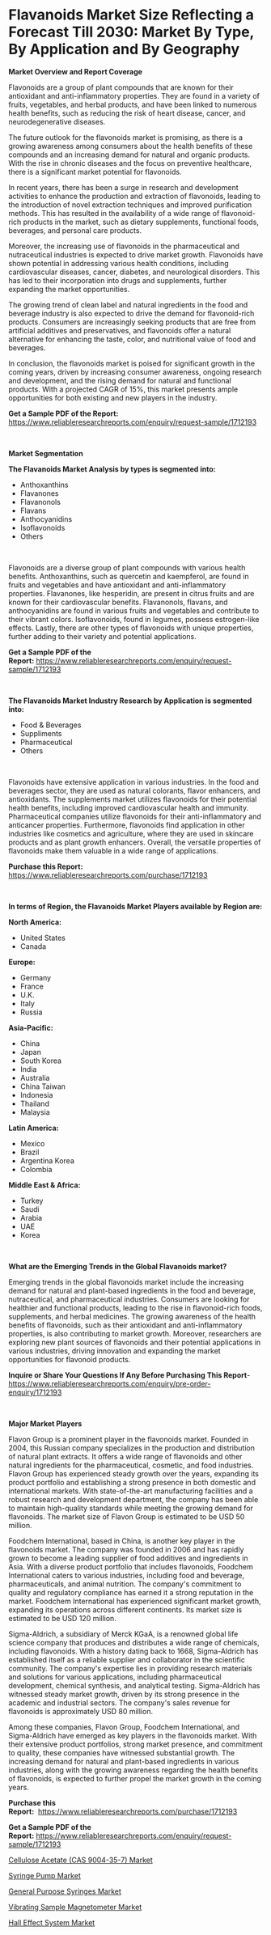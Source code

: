 <p><h1>Flavanoids Market Size Reflecting a Forecast Till 2030: Market By Type, By Application and By Geography</h1></p><p><strong>Market Overview and Report Coverage</strong></p>
<p><p>Flavonoids are a group of plant compounds that are known for their antioxidant and anti-inflammatory properties. They are found in a variety of fruits, vegetables, and herbal products, and have been linked to numerous health benefits, such as reducing the risk of heart disease, cancer, and neurodegenerative diseases.</p><p>The future outlook for the flavonoids market is promising, as there is a growing awareness among consumers about the health benefits of these compounds and an increasing demand for natural and organic products. With the rise in chronic diseases and the focus on preventive healthcare, there is a significant market potential for flavonoids.</p><p>In recent years, there has been a surge in research and development activities to enhance the production and extraction of flavonoids, leading to the introduction of novel extraction techniques and improved purification methods. This has resulted in the availability of a wide range of flavonoid-rich products in the market, such as dietary supplements, functional foods, beverages, and personal care products. </p><p>Moreover, the increasing use of flavonoids in the pharmaceutical and nutraceutical industries is expected to drive market growth. Flavonoids have shown potential in addressing various health conditions, including cardiovascular diseases, cancer, diabetes, and neurological disorders. This has led to their incorporation into drugs and supplements, further expanding the market opportunities.</p><p>The growing trend of clean label and natural ingredients in the food and beverage industry is also expected to drive the demand for flavonoid-rich products. Consumers are increasingly seeking products that are free from artificial additives and preservatives, and flavonoids offer a natural alternative for enhancing the taste, color, and nutritional value of food and beverages.</p><p>In conclusion, the flavonoids market is poised for significant growth in the coming years, driven by increasing consumer awareness, ongoing research and development, and the rising demand for natural and functional products. With a projected CAGR of 15%, this market presents ample opportunities for both existing and new players in the industry.</p></p>
<p><strong>Get a Sample PDF of the Report:</strong> <a href="https://www.reliableresearchreports.com/enquiry/request-sample/1712193">https://www.reliableresearchreports.com/enquiry/request-sample/1712193</a></p>
<p>&nbsp;</p>
<p><strong>Market Segmentation</strong></p>
<p><strong>The Flavanoids Market Analysis by types is segmented into:</strong></p>
<p><ul><li>Anthoxanthins</li><li>Flavanones</li><li>Flavanonols</li><li>Flavans</li><li>Anthocyanidins</li><li>Isoflavonoids</li><li>Others</li></ul></p>
<p>&nbsp;</p>
<p><p>Flavonoids are a diverse group of plant compounds with various health benefits. Anthoxanthins, such as quercetin and kaempferol, are found in fruits and vegetables and have antioxidant and anti-inflammatory properties. Flavanones, like hesperidin, are present in citrus fruits and are known for their cardiovascular benefits. Flavanonols, flavans, and anthocyanidins are found in various fruits and vegetables and contribute to their vibrant colors. Isoflavonoids, found in legumes, possess estrogen-like effects. Lastly, there are other types of flavonoids with unique properties, further adding to their variety and potential applications.</p></p>
<p><strong>Get a Sample PDF of the Report:</strong>&nbsp;<a href="https://www.reliableresearchreports.com/enquiry/request-sample/1712193">https://www.reliableresearchreports.com/enquiry/request-sample/1712193</a></p>
<p>&nbsp;</p>
<p><strong>The Flavanoids Market Industry Research by Application is segmented into:</strong></p>
<p><ul><li>Food & Beverages</li><li>Suppliments</li><li>Pharmaceutical</li><li>Others</li></ul></p>
<p>&nbsp;</p>
<p><p>Flavonoids have extensive application in various industries. In the food and beverages sector, they are used as natural colorants, flavor enhancers, and antioxidants. The supplements market utilizes flavonoids for their potential health benefits, including improved cardiovascular health and immunity. Pharmaceutical companies utilize flavonoids for their anti-inflammatory and anticancer properties. Furthermore, flavonoids find application in other industries like cosmetics and agriculture, where they are used in skincare products and as plant growth enhancers. Overall, the versatile properties of flavonoids make them valuable in a wide range of applications.</p></p>
<p><strong>Purchase this Report:</strong>&nbsp; <a href="https://www.reliableresearchreports.com/purchase/1712193">https://www.reliableresearchreports.com/purchase/1712193</a></p>
<p>&nbsp;</p>
<p><strong>In terms of Region, the Flavanoids Market Players available by Region are:</strong></p>
<p>
    <p> <strong> North America: </strong>
        <ul>
            <li>United States</li>
            <li>Canada</li>
        </ul>
        </p> 
    <p> <strong> Europe: </strong>
        <ul>
            <li>Germany</li>
            <li>France</li>
            <li>U.K.</li>
            <li>Italy</li>
            <li>Russia</li>
        </ul>
        </p> 
    <p> <strong> Asia-Pacific: </strong>
        <ul>
            <li>China</li>
            <li>Japan</li>
            <li>South Korea</li>
            <li>India</li>
            <li>Australia</li>
            <li>China Taiwan</li>
            <li>Indonesia</li>
            <li>Thailand</li>
            <li>Malaysia</li>
        </ul>
        </p> 
    <p> <strong> Latin America: </strong>
        <ul>
            <li>Mexico</li>
            <li>Brazil</li>
            <li>Argentina Korea</li>
            <li>Colombia</li>
        </ul>
        </p> 
    <p> <strong> Middle East & Africa: </strong>
        <ul>
            <li>Turkey</li>
            <li>Saudi</li>
            <li>Arabia</li>
            <li>UAE</li>
            <li>Korea</li>
        </ul>
    </p>
    </p>
<p>&nbsp;</p>
<p><strong>What are the Emerging Trends in the Global Flavanoids market?</strong></p>
<p><p>Emerging trends in the global flavonoids market include the increasing demand for natural and plant-based ingredients in the food and beverage, nutraceutical, and pharmaceutical industries. Consumers are looking for healthier and functional products, leading to the rise in flavonoid-rich foods, supplements, and herbal medicines. The growing awareness of the health benefits of flavonoids, such as their antioxidant and anti-inflammatory properties, is also contributing to market growth. Moreover, researchers are exploring new plant sources of flavonoids and their potential applications in various industries, driving innovation and expanding the market opportunities for flavonoid products.</p></p>
<p><strong>Inquire or Share Your Questions If Any Before Purchasing This Report</strong>- <a href="https://www.reliableresearchreports.com/enquiry/pre-order-enquiry/1712193">https://www.reliableresearchreports.com/enquiry/pre-order-enquiry/1712193</a></p>
<p>&nbsp;</p>
<p><strong>Major Market Players</strong></p>
<p><p>Flavon Group is a prominent player in the flavonoids market. Founded in 2004, this Russian company specializes in the production and distribution of natural plant extracts. It offers a wide range of flavonoids and other natural ingredients for the pharmaceutical, cosmetic, and food industries. Flavon Group has experienced steady growth over the years, expanding its product portfolio and establishing a strong presence in both domestic and international markets. With state-of-the-art manufacturing facilities and a robust research and development department, the company has been able to maintain high-quality standards while meeting the growing demand for flavonoids. The market size of Flavon Group is estimated to be USD 50 million.</p><p>Foodchem International, based in China, is another key player in the flavonoids market. The company was founded in 2006 and has rapidly grown to become a leading supplier of food additives and ingredients in Asia. With a diverse product portfolio that includes flavonoids, Foodchem International caters to various industries, including food and beverage, pharmaceuticals, and animal nutrition. The company's commitment to quality and regulatory compliance has earned it a strong reputation in the market. Foodchem International has experienced significant market growth, expanding its operations across different continents. Its market size is estimated to be USD 120 million.</p><p>Sigma-Aldrich, a subsidiary of Merck KGaA, is a renowned global life science company that produces and distributes a wide range of chemicals, including flavonoids. With a history dating back to 1668, Sigma-Aldrich has established itself as a reliable supplier and collaborator in the scientific community. The company's expertise lies in providing research materials and solutions for various applications, including pharmaceutical development, chemical synthesis, and analytical testing. Sigma-Aldrich has witnessed steady market growth, driven by its strong presence in the academic and industrial sectors. The company's sales revenue for flavonoids is approximately USD 80 million.</p><p>Among these companies, Flavon Group, Foodchem International, and Sigma-Aldrich have emerged as key players in the flavonoids market. With their extensive product portfolios, strong market presence, and commitment to quality, these companies have witnessed substantial growth. The increasing demand for natural and plant-based ingredients in various industries, along with the growing awareness regarding the health benefits of flavonoids, is expected to further propel the market growth in the coming years.</p></p>
<p><strong>Purchase this Report:</strong>&nbsp;&nbsp;<a href="https://www.reliableresearchreports.com/purchase/1712193">https://www.reliableresearchreports.com/purchase/1712193</a></p>
<p></p>
<p><strong>Get a Sample PDF of the Report:</strong>&nbsp;<a href="https://www.reliableresearchreports.com/enquiry/request-sample/1712193">https://www.reliableresearchreports.com/enquiry/request-sample/1712193</a></p>
<p><p><a href="https://medium.com/@staceyhilll3626/cellulose-acetate-cas-9004-35-7-market-insights-into-market-cagr-market-trends-and-growth-3bfb1999e4e9">Cellulose Acetate (CAS 9004-35-7) Market</a></p><p><a href="https://github.com/YashRP12/Market-Research-Report-List-1/blob/main/syringe-pump-market.md">Syringe Pump Market</a></p><p><a href="https://github.com/Chiragrp25/Market-Research-Report-List-1/blob/main/general-purpose-syringes-market.md">General Purpose Syringes Market</a></p><p><a href="https://issuu.com/reportprime-2/docs/vibrating-sample-magnetometer-market-size-2030.ppt?fr=xKAE9_zU1NQ">Vibrating Sample Magnetometer Market</a></p><p><a href="https://issuu.com/reportprime-2/docs/hall-effect-system-market-size-2030.pptx?fr=xKAE9_zU1NQ">Hall Effect System Market</a></p></p>